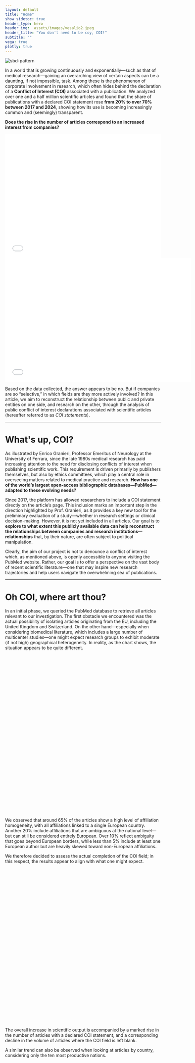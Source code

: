 ```yaml
---
layout: default
title: "Home"
show_sidetoc: true
header_type: hero
header_img:  assets/images/vesalio2.jpeg
header_title: "You don't need to be coy, COI!"
subtitle: ""
vega: true
plotly: true
---
```


<div class="full-width-wrapper">
    <img src="{{ site.baseurl }}/assets/images/header copy.svg" alt="sbd-pattern" class="full-width-image">
</div>

In a world that is growing continuously and exponentially—such as that of medical research—gaining an overarching view of certain aspects can be a daunting, if not impossible, task. Among these is the phenomenon of corporate involvement in research, which often hides behind the declaration of a <strong>Conflict of Interest (COI)</strong> associated with a publication.
We analyzed over one and a half million scientific articles and found that the share of publications with a declared COI statement rose <strong>from 20% to over 70% between 2017 and 2024</strong>, showing how its use is becoming increasingly common and (seemingly) transparent.

<strong>Does the rise in the number of articles correspond to an increased interest from companies?</strong>

<div style="height: 400px; width: 100%;">
  <iframe 
    src="/g2-2025-website/assets/charts/perc_empty_tagged.html"
    width="100%"
    height="100%"
    frameborder="0"
    style="border: none;"
    title="Percentuale_COI">
  </iframe>
</div>

<div style="height: 400px; width: 600px;">
  <iframe 
    src="/g2-2025-website/assets/charts/areas_empty_vs_tagged.html"
    width="100%"
    height="100%"
    frameborder="0"
    style="border: none;"
    title="Aree COI vuoto/non vuoto">
  </iframe>
</div>


Based on the data collected, the answer appears to be no. But if companies are so “selective,” in which fields are they more actively involved?
In this article, we aim to reconstruct the relationship between public and private entities on one side, and research on the other, through the analysis of public conflict of interest declarations associated with scientific articles (hereafter referred to as <em>COI statements</em>).

---

<h1 class="text-center">What's up, COI?</h1>

As illustrated by Enrico Granieri, Professor Emeritus of Neurology at the University of Ferrara, since the late 1980s medical research has paid increasing attention to the need for disclosing conflicts of interest when publishing scientific work. This requirement is driven primarily by publishers themselves, but also by ethics committees, which play a central role in overseeing matters related to medical practice and research.
<strong>How has one of the world’s largest open-access bibliographic databases—PubMed—adapted to these evolving needs?</strong>

Since 2017, the platform has allowed researchers to include a COI statement directly on the article’s page. This inclusion marks an important step in the direction highlighted by Prof. Granieri, as it provides a key new tool for the preliminary evaluation of a study—whether in research settings or clinical decision-making. However, it is not yet included in all articles. Our goal is to <strong>explore to what extent this publicly available data can help reconstruct the relationships between companies and research institutions—relationships</strong> that, by their nature, are often subject to political manipulation.

Clearly, the aim of our project is not to denounce a conflict of interest which, as mentioned above, is openly accessible to anyone visiting the PubMed website. Rather, our goal is to offer a perspective on the vast body of recent scientific literature—one that may inspire new research trajectories and help users navigate the overwhelming sea of publications.

---

<h1 class="text-center">Oh COI, where art thou?</h1>

<p> In an initial phase, we queried the PubMed database to retrieve all articles relevant to our investigation. The first obstacle we encountered was the actual possibility of isolating articles originating from the EU, including the United Kingdom and Switzerland.
On the other hand—especially when considering biomedical literature, which includes a large number of multicenter studies—one might expect research groups to exhibit moderate (if not high) geographical heterogeneity. In reality, as the chart shows, the situation appears to be quite different.</p>

<!-- Chart container with proper spacing -->
<div style="width: 600px; height: 500px; margin: 20px auto; overflow: hidden;">
  <vegachart 
    schema-url="/g2-2025-website/assets/charts/geo_distribution_chart.json"
    style="width: 100%; height: 100%; display: block;">
  </vegachart>
</div>

<p style="clear: both; margin-top: 20px;">We observed that around 65% of the articles show a high level of affiliation homogeneity, with all affiliations linked to a single European country. Another 20% include affiliations that are ambiguous at the national level—but can still be considered entirely European. Over 10% reflect ambiguity that goes beyond European borders, while less than 5% include at least one European author but are heavily skewed toward non-European affiliations. 

We therefore decided to assess the actual completion of the COI field; in this respect, the results appear to align with what one might expect.</p>


<div style="width: 1000px; height: 500px; margin: 10px auto; overflow: hidden;">
  <vegachart 
    schema-url="/g2-2025-website/assets/charts/COI_year.json"
    style="width: 100%; height: 100%; display: block;">
  </vegachart>
</div>

The overall increase in scientific output is accompanied by a marked rise in the number of articles with a declared COI statement, and a corresponding decline in the volume of articles where the COI field is left blank.

A similar trend can also be observed when looking at articles by country, considering only the ten most productive nations.


<div style="width: 1000px; height: 500px; margin: 10px auto; overflow: hidden;">
  <vegachart 
    schema-url="/g2-2025-website/assets/charts/trend_disclosure_eu_chart.json"
    style="width: 100%; height: 100%; display: block;">
  </vegachart>
</div>

<strong>Poland’s scientific output, in this regard, shows a percentage increase significantly above average.</strong> Notably, a high number of declared COIs can be observed across much of Eastern Europe (as well as Norway), as illustrated in the map below.

inserire mappa

From this perspective, <strong>Romania holds the record for the highest proportion of articles with a declared COI relative to its total scientific output published on PubMed</strong> — with over 65% of articles featuring a publicly available conflict of interest statement.

<div style="width: 900px; height: 500px; margin: 10px auto; overflow: hidden;">
  <vegachart 
    schema-url="/g2-2025-website/assets/charts/top10_disclosure_eu_chart.json"
    style="width: 100%; height: 100%; display: block;">
  </vegachart>
</div>

---

<h1 class="text-center">What did you major in, COI?</h1>

Once we obtained our dataset, the challenge was to classify the articles by medical discipline.
Within a timeframe of no more than ten years, hundreds of new diseases (think, for example, of COVID) have emerged, requiring innovative therapeutic approaches that do not fit into previous classifications. Another issue that cannot be overlooked is the lack of standardization in medical terminology.

<strong>However, our goal was not simply to reach the ‘leaves of the tree’, but rather to identify the ‘main branches’</strong>.

In a context where the redundancy of specific terms can be misleading, it is necessary to have a system capable of performing high-level abstraction. For this purpose, we leveraged the capabilities of <strong>MedGemma</strong>, an LLM developed by Google and specialized in medical texts.

Here are our initial results.

<div class="flourish-embed flourish-bar-chart-race" data-src="visualisation/24243729"><script src="https://public.flourish.studio/resources/embed.js"></script><noscript><img src="https://public.flourish.studio/visualisation/24243729/thumbnail" width="100%" alt="bar-chart-race visualization" /></noscript></div>
 
The chart dynamically displays the number of articles for the 10 most frequent medical areas. In this 'publication race', the rapid rise of the 'Infectious Disease' category can be observed, alongside 'Immunology', coinciding with 2020-2021. Nevertheless, scientific research on a topic of enduring interest remains predominant: <strong>oncology</strong>.
The surge in publications related to 'Immunology' and 'Infectious Disease' is even more evident in the following line plot. The chart shows, for each medical category, the year-over-year difference in the number of publications.


<div style="width: 1000px; height: 600px; margin: 10px auto; overflow: hidden;">
  <vegachart 
    schema-url="/g2-2025-website/assets/charts/increment_chart.json"
    style="width: 100%; height: 100%; display: block;">
  </vegachart>
</div>

<strong>In 2020, the number of publications concerning infectious diseases increased by almost 98%, and it is interesting to note that in the same year, the number of articles in the psychiatric field also nearly doubled (+84%)</strong>. This data should also be interpreted as a possible effect of COVID-19 and the subsequent restrictions.

---

<h1 class="text-center">You don't know where your interest lies, COI...</h1>

But <strong>how can companies be linked to specific articles based on the COI statement?</strong> By applying a text processing model, we identified 121 companies and organizations with a significant presence in the publications under analysis.

immg

We were able to distinguish two classes of articles: on one side, those whose COI statement did not mention any company; on the other, those that did include one or more companies.

As shown in the chart below, the number of the latter—articles that explicitly mention a company in their COI—has grown steadily over the observed period, <strong>rising from about 10,000 in 2017 to nearly 35,000 in 2024</strong>. This increase may reflect the gradual adoption of this new PubMed feature.

<div style="width: 600px; height: 400px; margin: 20px -100px 5px 100px; overflow: hidden;">
  <vegachart 
    schema-url="/g2-2025-website/assets/charts/nb_tagged_articles_year.json"
    style="width: 100%; height: 100%; display: block;">
  </vegachart>
</div>


This trend appears to be proportional to the overall rise in publications containing a COI statement, which themselves increased rapidly over the period we analyzed—again pointing to the progressive integration of this feature into the PubMed platform.
However, the proportion between the two types of articles has remained relatively stable over the years: on average, only one out of ten COI statements actually mentions a company, while the remaining nine have “nothing to declare.”

<strong>But how are the 121 identified companies distributed across these articles?</strong>

As shown in the chart below, a small number of companies appear in the majority of articles, while many others are mentioned only occasionally.
In particular, the top five companies stand out for the sheer volume of articles they are cited in, whereas the frequency drops off quickly for the others: <strong>most companies appear in fewer than 5,000 articles, roughly one-tenth the number of the top five (5)</strong>.

<div style="width: 100%; text-align: center;">
  <div style="display: inline-block; height: 400px; width: 100%; max-width: [your-desired-width]px;">
    <iframe 
      src="/g2-2025-website/assets/charts/company_freq_distrib_scatter.html"
      width="100%"
      height="100%"
      frameborder="0"
      style="border: none;"
      title="Aziende cit line">
    </iframe>
  </div>
</div>

In the chart below, we show the top companies by frequency. Notably, the top five companies each appear in nearly 25% of the articles in the dataset (with the leading company reaching 28% on its own). In fact, as the chart illustrates, <strong>more than 50% of the articles mention at least one of these top five companies</strong>.

<div style="width: 1000px; height: 600px; margin: 20px 100px 20px -100px ; overflow: hidden;">
  <vegachart 
    schema-url="/g2-2025-website/assets/charts/visualization.vl.json"
    style="width: 100%; height: 100%;">
  </vegachart>
</div>


<div style="width: 1000px; height: 350px; margin: 20px -100px 5px 100px ; overflow: hidden;">
  <vegachart 
    schema-url="/g2-2025-website/assets/charts/donut.json"
    style="width: 100%; height: 100%;">
  </vegachart>
</div>

---

<h1 class="text-center">That COI really tied the room together...</h1>

Once we identified the top companies mentioned in the processed COI statements, we conducted an initial analysis comparing their frequency with their revenue over the past 12 months.

<div style="width: 600px; height: 350px; margin: 10px auto; overflow: hidden;">
  <vegachart 
    schema-url="/g2-2025-website/assets/charts/scatter_tags_vs_revenues.json"
    style="width: 100%; height: 100%; display: block;">
  </vegachart>
</div>

Looking at the data for 51 of the companies considered, we can observe that the two variables appear to go relatively hand in hand: <strong>greater financial resources seem to correlate positively with greater involvement in research</strong>.

But how is corporate influence distributed across different medical fields as a whole?

{% include plotly-graph.html id="grafico2" file="sankey_azi_aree" height="600px" %}

In this chart, we can observe an almost perfect balance of interest in oncology, while neurology shows a clear dominance by <strong>Roche and </strong>Novartis.

---

<h1 class="text-center">And now… COInnect the nodes!</h1>


To more meaningfully capture the relationship between companies and research groups, we decided to also consider the citation network underlying the vast collection of articles at our disposal.

We built a graph designed to describe, as accurately as possible, the relationships between articles. Analyzing the structure of this graph naturally led to the identification of the most relevant research communities. Each community was labeled using a vector of five medical disciplines.

A clear example is the <strong>SARS-CoV community</strong>, represented by the vector [‘Infectious Disease’, ‘Immunology’, ‘Pulmonology’, ‘Epidemiology’, ‘Virology’], with over <strong>71,000 articles</strong> (with declared COI), and a peak of more than 17,000 articles in 2021 (dropping to around 8,600 in 2024).

To assess corporate interest in more specific medical areas, we analyzed the percentage of occurrence of one or more companies within the COI statements associated with each community.


<div style="width: 1200px; height: 350px; margin: 10px auto; overflow: hidden;">
  <vegachart 
    schema-url="/g2-2025-website/assets/charts/perc_articoli_finan_comm.json"
    style="width: 100%; height: 100%; display: block;">
  </vegachart>
</div>

As shown in the chart, <strong>six communities exceed the threshold of 20% of articles that mention at least one company in their COI statement</strong>.

Here too, as we did for the medical fields, we decided to examine the influence of the companies most actively involved in these specific communities.


{% include plotly-graph.html id="grafico3" file="sankey_comm_az.html" height="600px" %}

Here again, the ubiquitous Novartis and AstraZeneca make an appearance, but there is also room for relatively smaller companies such as the Italian <strong>Chiesi Pharmaceuticals</strong>, which—as shown in the chart—supports a considerable number of influential articles within Community 17.

However, as we observed in the previous Sankey diagram (which mapped companies to medical fields), the contribution of companies within research communities appears fairly balanced, despite some notable and interesting differences. 

It seems reasonable to assume that companies do not favor one medical area over another, but rather distribute their involvement quite evenly across the entire research landscape. <strong>So how can we interpret the relationship we’ve analyzed so far in a more meaningful way?</strong> The key insight comes directly from the definition of the communities themselves. These communities do not simply represent a more granular and concrete modeling of the medical taxonomy introduced earlier.
By aggregating the information contained in the titles of the most heavily supported communities, and visualizing it through carefully refined word clouds, something very interesting begins to emerge.

In conclusion, it appears that research communities do not emerge simply from the proximity between medical fields, but rather align with established research traditions focused on specific groups of diseases or disorders.

<strong>Likewise, corporate interest in these communities should be understood in this light: there is a clear preference for chronic conditions that require ongoing treatment and care</strong>.

<ul>
  <li>Community 8: Heart failure / Diabetes</li>
  <li>Community 17: Cystic fibrosis / Chronic obstructive pulmonary disease</li>
  <li>Community 19: Fatty liver disease / Hepatitis / Hepatocellular carcinoma</li>
  <li>Community 22: Rheumatoid arthritis / Atopic dermatitis / Spondyloarthritis</li>
  <li>Community 32: Sleep apnea / Migraine / Botulinum toxin / Bruxism</li>
  <li>Community 33 : Rare genetic diseases (Fabry, Von Willebrand)</li>
</ul>


We discussed these findings with Dr. Carmen Barbato (Neurology, Santa Maria Annunziata Hospital, Florence), Dr. Alessandro Sodero (Neurologist and researcher at the IRCCS in Florence), and Prof. Enrico Granieri.

In discussing the composition of diseases within the various communities, it emerged that — for at least some of them — a physiopathological rationale can be identified.

<strong>Community 32, in particular, brings together articles that cover medical categories which, at first glance, may seem quite distant from one another (Neurology, Dentistry, Coronary Disease).</strong>
However, a possible common thread among these conditions is Obstructive Sleep Apnea Syndrome (OSAS) — a disorder characterized by snoring and nighttime apneas, which can lead to bruxism (the involuntary grinding of teeth, a dental issue sometimes treated with botulinum toxin injections), as well as hypertension, coronary problems, and most notably, migraine and headache.

<strong>We believe that the discovery of such clearly defined and distinct communities deserves further exploration and input from experts within each respective domain</strong>.

What seems evident is that these communities tend to form around groups of diseases characterized primarily by multi-dimensional complexity, and by the need for collaboration between research teams across different medical fields. 

---

This study has shown that the adoption of COI statements is a steadily growing phenomenon.
We identified a consistent upward trend, and it is reasonable to expect that in the near future, their use will become ubiquitous.

We analyzed the frequency with which the main companies appear in COI declarations and found that, especially for the largest corporations, their presence tends to be evenly distributed across different medical disciplines.

Moreover, it appears that the percentage of articles with private sector support has not increased over the years.

After analyzing variations within specific medical categories, we can say that exogenous shocks—such as COVID—have a significant impact on the rate of scientific production.
In this context, we observed that using the number of scientific publications as a proxy for research quality can be misleading, especially given the ever-growing volume of articles.

This study highlights that, within the PubMed network, <strong>there exist communities of articles—and therefore of research institutions, scientists, and scholars—that are highly interconnected around pathologies characterized by multi-dimensional complexity or multimorbidity, whose nature still requires further characterization</strong>.













